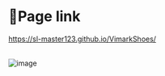 <h1>🧩Page link</h1>

https://sl-master123.github.io/VimarkShoes/ <br><br>

![image](https://github.com/user-attachments/assets/187babb2-a51c-4ed8-bfce-f7cd593b59f1)
